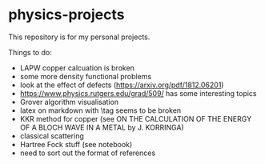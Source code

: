 # physics-projects
 
This repository is for my personal projects. 

Things to do:
- LAPW copper calcuation is broken
- some more density functional problems
- look at the effect of defects (https://arxiv.org/pdf/1812.06201)
- https://www.physics.rutgers.edu/grad/509/ has some interesting topics
- Grover algorithm visualisation
- latex on markdown with \tag seems to be broken
- KKR method for copper (see ON THE CALCULATION OF THE ENERGY OF A BLOCH WAVE IN A METAL by J. KORRINGA)
- classical scattering  
- Hartree Fock stuff (see notebook)
- need to sort out the format of references
